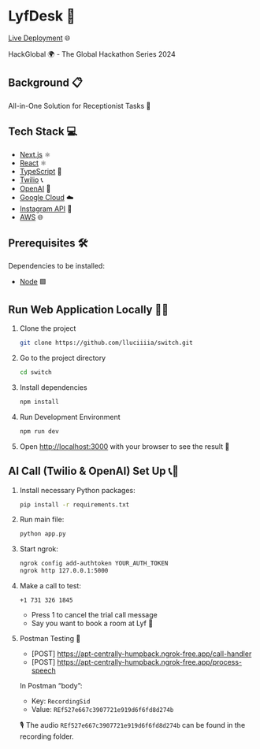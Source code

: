 # LyfDesk 🚀

[Live Deployment](https://main.d2312vzugm71c2.amplifyapp.com/) 🌐

HackGlobal 🌍 - The Global Hackathon Series 2024

## Background 📋

All-in-One Solution for Receptionist Tasks 🏢

## Tech Stack 💻

- [Next.js](https://nextjs.org/) ⚛️
- [React](https://react.dev/) ⚛️
- [TypeScript](https://www.typescriptlang.org/) 📘
- [Twilio](https://www.twilio.com/en-us) 📞
- [OpenAI](https://openai.com/) 🧠
- [Google Cloud](https://cloud.google.com/) ☁️
- [Instagram API](https://developers.facebook.com/products/instagram/apis/) 📸
- [AWS](https://aws.amazon.com/) 🌐

## Prerequisites 🛠️

Dependencies to be installed:
* [Node](https://nodejs.org/en/download) 🟩

## Run Web Application Locally 🏃‍♂️

1. Clone the project

    ```bash
    git clone https://github.com/lluciiiia/switch.git
    ```

2. Go to the project directory

    ```bash
    cd switch
    ```

3. Install dependencies

    ```bash
    npm install
    ```

4. Run Development Environment

    ```bash
    npm run dev
    ```

5. Open [http://localhost:3000](http://localhost:3000) with your browser to see the result 🎉

## AI Call (Twilio & OpenAI) Set Up 📞🤖

1. Install necessary Python packages:

    ```bash
    pip install -r requirements.txt
    ```

2. Run main file:

    ```bash
    python app.py
    ```

3. Start ngrok:

    ```bash
    ngrok config add-authtoken YOUR_AUTH_TOKEN
    ngrok http 127.0.0.1:5000
    ```

4. Make a call to test:

    ```
    +1 731 326 1845
    ```

   - Press 1 to cancel the trial call message
   - Say you want to book a room at Lyf 🏨

5. Postman Testing 🧪

   - [POST] https://apt-centrally-humpback.ngrok-free.app/call-handler
   - [POST] https://apt-centrally-humpback.ngrok-free.app/process-speech

   In Postman “body”:
   - Key: `RecordingSid`
   - Value: `REf527e667c3907721e919d6f6fd8d274b`
   
   🎙️ The audio `REf527e667c3907721e919d6f6fd8d274b` can be found in the recording folder.
